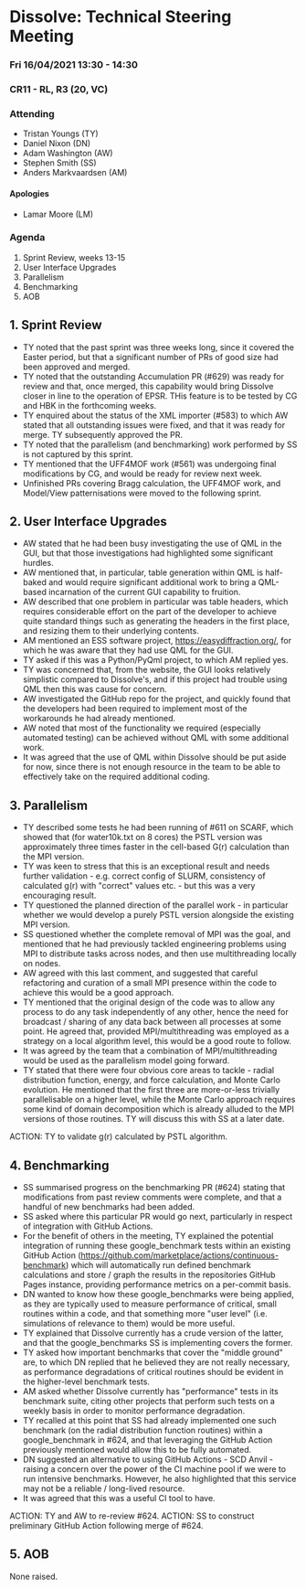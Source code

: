 # Dissolve: Technical Steering Meeting
### Fri 16/04/2021 13:30 - 14:30
### CR11 - RL, R3 (20, VC)

### Attending

- Tristan Youngs (TY)
- Daniel Nixon (DN)
- Adam Washington (AW)
- Stephen Smith (SS)
- Anders Markvaardsen (AM)

#### Apologies

- Lamar Moore (LM)

### Agenda

1. Sprint Review, weeks 13-15
2. User Interface Upgrades
3. Parallelism
4. Benchmarking
5. AOB


## 1. Sprint Review

- TY noted that the past sprint was three weeks long, since it covered the Easter period, but that a significant number of PRs of good size had been approved and merged.
- TY noted that the outstanding Accumulation PR (#629) was ready for review and that, once merged, this capability would bring Dissolve closer in line to the operation of EPSR. THis feature is to be tested by CG and HBK in the forthcoming weeks.
- TY enquired about the status of the XML importer (#583) to which AW stated that all outstanding issues were fixed, and that it was ready for merge. TY subsequently approved the PR.
- TY noted that the parallelism (and benchmarking) work performed by SS is not captured by this sprint.
- TY mentioned that the UFF4MOF work (#561) was undergoing final modifications by CG, and would be ready for review next week.
- Unfinished PRs covering Bragg calculation, the UFF4MOF work, and Model/View patternisations were moved to the following sprint.

## 2. User Interface Upgrades

- AW stated that he had been busy investigating the use of QML in the GUI, but that those investigations had highlighted some significant hurdles.
- AW mentioned that, in particular, table generation within QML is half-baked and would require significant additional work to bring a QML-based incarnation of the current GUI capability to fruition.
- AW described that one problem in particular was table headers, which requires considerable effort on the part of the developer to achieve quite standard things such as generating the headers in the first place, and resizing them to their underlying contents.
- AM mentioned an ESS software project, https://easydiffraction.org/, for which he was aware that they had use QML for the GUI.
- TY asked if this was a Python/PyQml project, to which AM replied yes.
- TY was concerned that, from the website, the GUI looks relatively simplistic compared to Dissolve's, and if this project had trouble using QML then this was cause for concern.
- AW investigated the GitHub repo for the project, and quickly found that the developers had been required to implement most of the workarounds he had already mentioned.
- AW noted that most of the functionality we required (especially automated testing) can be achieved without QML with some additional work.
- It was agreed that the use of QML within Dissolve should be put aside for now, since there is not enough resource in the team to be able to effectively take on the required additional coding.

## 3. Parallelism

- TY described some tests he had been running of #611 on SCARF, which showed that (for water10k.txt on 8 cores) the PSTL version was approximately three times faster in the cell-based G(r) calculation than the MPI version.
- TY was keen to stress that this is an exceptional result and needs further validation - e.g. correct config of SLURM, consistency of calculated g(r) with "correct" values etc. - but this was a very encouraging result.
- TY questioned the planned direction of the parallel work - in particular whether we would develop a purely PSTL version alongside the existing MPI version.
- SS questioned whether the complete removal of MPI was the goal, and mentioned that he had previously tackled engineering problems using MPI to distribute tasks across nodes, and then use multithreading locally on nodes.
- AW agreed with this last comment, and suggested that careful refactoring and curation of a small MPI presence within the code to achieve this would be a good approach.
- TY mentioned that the original design of the code was to allow any process to do any task independently of any other, hence the need for broadcast / sharing of any data back between all processes at some point. He agreed that, provided MPI/multithreading was employed as a strategy on a local algorithm level, this would be a good route to follow.
- It was agreed by the team that a combination of MPI/multithreading would be used as the parallelism model going forward.
- TY stated that there were four obvious core areas to tackle - radial distribution function, energy, and force calculation, and Monte Carlo evolution. He mentioned that the first three are more-or-less trivially parallelisable on a higher level, while the Monte Carlo approach requires some kind of domain decomposition which is already alluded to the MPI versions of those routines. TY will discuss this with SS at a later date.

ACTION: TY to validate g(r) calculated by PSTL algorithm.

## 4. Benchmarking

- SS summarised progress on the benchmarking PR (#624) stating that modifications from past review comments were complete, and that a handful of new benchmarks had been added.
- SS asked where this particular PR would go next, particularly in respect of integration with GitHub Actions.
- For the benefit of others in the meeting, TY explained the potential integration of running these google_benchmark tests within an existing GitHub Action (https://github.com/marketplace/actions/continuous-benchmark) which will automatically run defined benchmark calculations and store / graph the results in the repositories GitHub Pages instance, providing performance metrics on a per-commit basis.
- DN wanted to know how these google_benchmarks were being applied, as they are typically used to measure performance of critical, small routines within a code, and that something more "user level" (i.e. simulations of relevance to them) would be more useful.
- TY explained that Dissolve currently has a crude version of the latter, and that the google_benchmarks SS is implementing covers the former.
- TY asked how important benchmarks that cover the "middle ground" are, to which DN replied that he believed they are not really necessary, as performance degradations of critical routines should be evident in the higher-level benchmark tests.
- AM asked whether Dissolve currently has "performance" tests in its benchmark suite, citing other projects that perform such tests on a weekly basis in order to monitor performance degradation.
- TY recalled at this point that SS had already implemented one such benchmark (on the radial distribution function routines) within a google_benchmark in #624, and that leveraging the GitHub Action previously mentioned would allow this to be fully automated.
- DN suggested an alternative to using GitHub Actions - SCD Anvil - raising a concern over the power of the CI machine pool if we were to run intensive benchmarks. However, he also highlighted that this service may not be a reliable / long-lived resource.
- It was agreed that this was a useful CI tool to have.

ACTION: TY and AW to re-review #624.
ACTION: SS to construct preliminary GitHub Action following merge of #624.

## 5. AOB

None raised.
